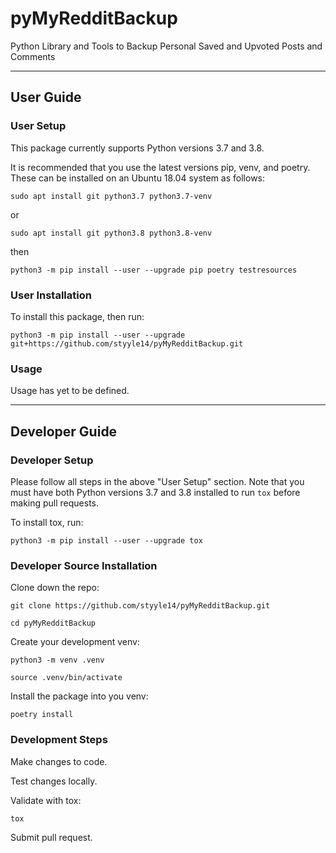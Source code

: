 # pyMyRedditBackup
Python Library and Tools to Backup Personal Saved and Upvoted Posts and Comments

---
## User Guide
### User Setup
This package currently supports Python versions 3.7 and 3.8.

It is recommended that you use the latest versions pip, venv, and poetry. These can be installed on an Ubuntu 18.04 system as follows:

`sudo apt install git python3.7 python3.7-venv`

or

`sudo apt install git python3.8 python3.8-venv`

then

`python3 -m pip install --user --upgrade pip poetry testresources`

### User Installation
To install this package, then run:

`python3 -m pip install --user --upgrade git+https://github.com/styyle14/pyMyRedditBackup.git`

### Usage
Usage has yet to be defined.

---
## Developer Guide
### Developer Setup
Please follow all steps in the above "User Setup" section. Note that you must have both Python versions 3.7 and 3.8 installed to run `tox` before making pull requests.

To install tox, run:

`python3 -m pip install --user --upgrade tox`

### Developer Source Installation
Clone down the repo:

`git clone https://github.com/styyle14/pyMyRedditBackup.git`

`cd pyMyRedditBackup`

Create your development venv:

`python3 -m venv .venv`

`source .venv/bin/activate`

Install the package into you venv:

`poetry install`

### Development Steps
Make changes to code.

Test changes locally.

Validate with tox:

`tox`

Submit pull request.
